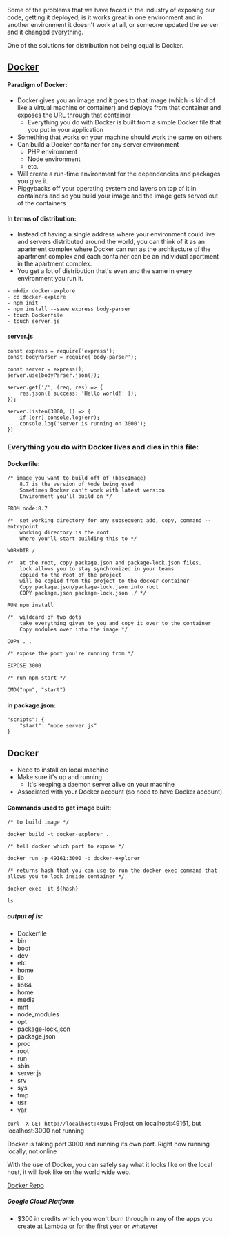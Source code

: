 Some of the problems that we have faced in the industry of exposing our code, getting it deployed, is it works great in one environment and in another environment it doesn't work at all, or someone updated the server and it changed everything.

One of the solutions for distribution not being equal is Docker.

## [Docker](https://docs.docker.com/)

#### Paradigm of Docker:
- Docker gives you an image and it goes to that image (which is kind of like a virtual machine or container) and deploys from that container and exposes the URL through that container
    - Everything you do with Docker is built from a simple Docker file that you put in your application
- Something that works on your machine should work the same on others
- Can build a Docker container for any server environment
    - PHP environment
    - Node environment
    - etc.
- Will create a run-time environment for the dependencies and packages you give it.
- Piggybacks off your operating system and layers on top of it in containers and so you build your image and the image gets served out of the containers

#### In terms of distribution:
- Instead of having a single address where your environment could live and servers distributed around the world, you can think of it as an apartment complex where Docker can run as the architecture of the apartment complex and each container can be an individual apartment in the apartment complex.
- You get a lot of distribution that's even and the same in every environment you run it.

```
- mkdir docker-explore
- cd docker-explore
- npm init
- npm install --save express body-parser
- touch Dockerfile
- touch server.js
```

#### server.js
```
const express = require('express');
const bodyParser = require('body-parser');

const server = express();
server.use(bodyParser.json());

server.get('/', (req, res) => {
    res.json({ success: 'Hello world!' });
});

server.listen(3000, () => {
    if (err) console.log(err);
    console.log('server is running on 3000');
})
```

### Everything you do with Docker lives and dies in this file:

#### Dockerfile:
```
/* image you want to build off of (baseImage)
    8.7 is the version of Node being used
    Sometimes Docker can't work with latest version
    Environment you'll build on */

FROM node:8.7

/*  set working directory for any subsequent add, copy, command -- entrypoint
    working directory is the root
    Where you'll start building this to */

WORKDIR /

/*  at the root, copy package.json and package-lock.json files.
    lock allows you to stay synchronized in your teams
    copied to the root of the project
    will be copied from the project to the docker container
    Copy package.json/package-lock.json into root
    COPY package.json package-lock.json ./ */

RUN npm install

/*  wildcard of two dots
    take everything given to you and copy it over to the container
    Copy modules over into the image */

COPY . . 

/* expose the port you're running from */

EXPOSE 3000

/* run npm start */

CMD("npm", "start")
```

#### in package.json:
```
"scripts": {
    "start": "node server.js"
}
```

## Docker
- Need to install on local machine
- Make sure it's up and running
    - It's keeping a daemon server alive on your machine
- Associated with your Docker account (so need to have Docker account)

#### Commands used to get image built:
```
/* to build image */

docker build -t docker-explorer .

/* tell docker which port to expose */

docker run -p 49161:3000 -d docker-explorer

/* returns hash that you can use to run the docker exec command that allows you to look inside container */

docker exec -it ${hash}

ls
```
##### output of ls:
- Dockerfile
- bin
- boot
- dev
- etc
- home
- lib
- lib64
- home
- media
- mnt
- node_modules
- opt
- package-lock.json
- package.json
- proc
- root
- run
- sbin
- server.js
- srv
- sys
- tmp
- usr
- var

`curl -X GET http://localhost:49161`
Project on localhost:49161, but localhost:3000 not running

Docker is taking port 3000 and running its own port.
Right now running locally, not online

With the use of Docker, you can safely say what it looks like on the local host, it will look like on the world wide web.

[Docker Repo](https://github.com/LambdaSchool/DevOps-Deployment-Mini)

##### Google Cloud Platform
- $300 in credits which you won't burn through in any of the apps you create at Lambda or for the first year or whatever




